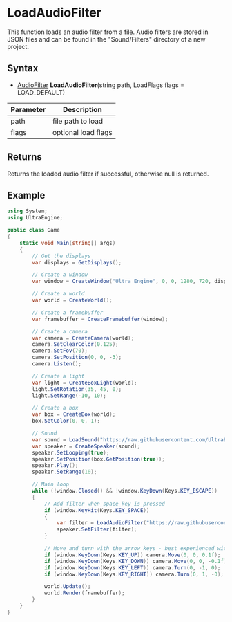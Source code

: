 # LoadAudioFilter

This function loads an audio filter from a file. Audio filters are stored in JSON files and can be found in the "Sound/Filters" directory of a new project.

## Syntax

- [AudioFilter](AudioFilter.md) **LoadAudioFilter**(string path, LoadFlags flags = LOAD_DEFAULT)

| Parameter | Description |
|---|---|
| path | file path to load |
| flags | optional load flags |

## Returns

Returns the loaded audio filter if successful, otherwise null is returned.

## Example

```csharp
using System;
using UltraEngine;

public class Game
{
    static void Main(string[] args)
    {
        // Get the displays
        var displays = GetDisplays();

        // Create a window
        var window = CreateWindow("Ultra Engine", 0, 0, 1280, 720, displays[0], WINDOW_CENTER | WINDOW_TITLEBAR);

        // Create a world
        var world = CreateWorld();

        // Create a framebuffer
        var framebuffer = CreateFramebuffer(window);

        // Create a camera
        var camera = CreateCamera(world);
        camera.SetClearColor(0.125);
        camera.SetFov(70);
        camera.SetPosition(0, 0, -3);
        camera.Listen();

        // Create a light
        var light = CreateBoxLight(world);
        light.SetRotation(35, 45, 0);
        light.SetRange(-10, 10);

        // Create a box
        var box = CreateBox(world);
        box.SetColor(0, 0, 1);

        // Sound
        var sound = LoadSound("https://raw.githubusercontent.com/UltraEngine/Documentation/master/Assets/Sound/notification.wav");
        var speaker = CreateSpeaker(sound);
        speaker.SetLooping(true);
        speaker.SetPosition(box.GetPosition(true));
        speaker.Play();
        speaker.SetRange(10);

        // Main loop
        while (!window.Closed() && !window.KeyDown(Keys.KEY_ESCAPE))
        {
            // Add filter when space key is pressed
            if (window.KeyHit(Keys.KEY_SPACE))
            {
                var filter = LoadAudioFilter("https://raw.githubusercontent.com/UltraEngine/Assets/main/Sound/Filters/EAXReverb/SewerPipe.json");
                speaker.SetFilter(filter);
            }

            // Move and turn with the arrow keys - best experienced with headphones
            if (window.KeyDown(Keys.KEY_UP)) camera.Move(0, 0, 0.1f);
            if (window.KeyDown(Keys.KEY_DOWN)) camera.Move(0, 0, -0.1f);
            if (window.KeyDown(Keys.KEY_LEFT)) camera.Turn(0, -1, 0);
            if (window.KeyDown(Keys.KEY_RIGHT)) camera.Turn(0, 1, -0);

            world.Update();
            world.Render(framebuffer);
        }
    }
}
```